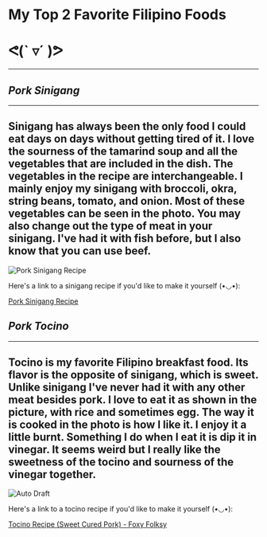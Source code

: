 # My Top 2 Favorite Filipino Foods 
# ᕙ(` ▿´ )ᕗ
---------
## <em> Pork Sinigang </em>
----------
Sinigang has always been the only food I could eat days on days without getting tired of it. I love the sourness of the tamarind soup and all the vegetables that are included in the dish. The vegetables in the recipe are interchangeable. I mainly enjoy my sinigang with broccoli, okra, string beans, tomato, and onion. Most of these vegetables can be seen in the photo. You may also change out the type of meat in your sinigang. I've had it with fish before, but I also know that you can use beef.
 ---------
![Pork Sinigang Recipe](https://panlasangpinoy.com/wp-content/uploads/2018/11/Pork-Sinigang-Recipe-500x500.jpg)

Here's a link to a sinigang recipe if you'd like to make it yourself (•◡•):

[Pork Sinigang Recipe](https://panlasangpinoy.com/pork-sinigang-na-baboy-recipe/#recipe)
## <em> Pork Tocino </em>
--------
 Tocino is my favorite Filipino breakfast food. Its flavor is the opposite of sinigang, which is sweet. Unlike sinigang I've never had it with any other meat besides pork. I love to eat it as shown in the picture, with rice and sometimes egg. The way it is cooked in the photo is how I like it. I enjoy it a little burnt. Something I do when I eat it is dip it in vinegar. It seems weird but I really like the sweetness of the tocino and sourness of the vinegar together.  
---------
![Auto Draft](https://ayellowbowl.com/wp-content/uploads/2020/02/IMG_5523.jpg)

Here's a link to a tocino recipe if you'd like to make it yourself (•◡•):

[Tocino Recipe (Sweet Cured Pork) - Foxy Folksy](https://www.foxyfolksy.com/tocino-recipe-sweet-cured-pork/)

